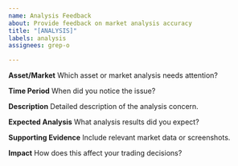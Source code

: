 ```yaml
---
name: Analysis Feedback
about: Provide feedback on market analysis accuracy
title: "[ANALYSIS]"
labels: analysis
assignees: grep-o

---
```


**Asset/Market**
Which asset or market analysis needs attention?

**Time Period**
When did you notice the issue?

**Description**
Detailed description of the analysis concern.

**Expected Analysis**
What analysis results did you expect?

**Supporting Evidence**
Include relevant market data or screenshots.

**Impact**
How does this affect your trading decisions?
